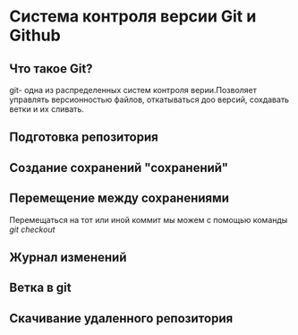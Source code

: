 # Система контроля версии Git и Github

## Что такое Git?
git- одна из распределенных систем контроля верии.Позволяет управлять версионностью файлов, откатываться доо версий, сохдавать ветки и их сливать.

## Подготовка репозитория

## Создание сохранений "сохранений"

## Перемещение между сохранениями 
Перемещаться на тот или иной коммит мы можем с помощью команды *git checkout*
## Журнал изменений 

## Ветка в git

## Скачивание удаленного репозитория